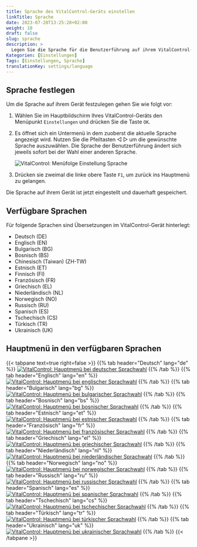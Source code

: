 ```yaml
---
title: Sprache des VitalControl-Geräts einstellen
linkTitle: Sprache
date: 2023-07-28T13:25:28+02:00
weight: 10
draft: false
slug: sprache
description: >
  Legen Sie die Sprache für die Benutzerführung auf ihrem VitalControl-Gerät fest.
Kategorien: [Einstellungen]
Tags: [Einstellungen, Sprache]
translationKey: settings/language
---
```

## Sprache festlegen

Um die Sprache auf ihrem Gerät festzulegen gehen Sie wie folgt vor:

1. Wählen Sie im Hauptbildschirm Ihres VitalControl-Geräts den Menüpunkt `Einstellungen` und drücken Sie die Taste `OK`.

2. Es öffnet sich ein Untermenü in dem zuoberst die aktuelle Sprache angezeigt wird. Nutzen Sie die Pfeiltasten ◁ ▷ um die gewünschte Sprache auszuwählen. Die Sprache der Benutzerführung ändert sich jeweils sofort bei der Wahl einer anderen Sprache.

   ![VitalControl: Menüfolge Einstellung Sprache](../bilder/sprachwahl.png "Sprache einstellen")

3. Drücken sie zweimal die linke obere Taste `F1`, um zurück ins Hauptmenü zu gelangen.

Die Sprache auf ihrem Gerät ist jetzt eingestellt und dauerhaft gespeichert.

## Verfügbare Sprachen

Für folgende Sprachen sind Übersetzungen im VitalControl-Gerät hinterlegt:

- Deutsch (DE)
- Englisch (EN)
- Bulgarisch (BG)
- Bosnisch (BS)
- Chinesisch (Taiwan)  (ZH-TW)
- Estnisch (ET)
- Finnisch (FI)
- Französisch (FR)
- Griechisch (EL)
- Niederländisch (NL)
- Norwegisch (NO)
- Russisch (RU)
- Spanisch (ES)
- Tschechisch (CS)
- Türkisch (TR)
- Ukrainisch (UK)

## Hauptmenü in den verfügbaren Sprachen

{{< tabpane text=true right=false >}}
  {{% tab header="Deutsch" lang="de" %}}
[![VitalControl: Hauptmenü bei deutscher Sprachwahl](/images/homescreen/german.png "Hauptmenü - Deutsch")](/demo/ "Demonstrator VitalControl (DE)")
  {{% /tab %}}
  {{% tab header="Englisch" lang="en" %}}
[![VitalControl: Hauptmenü bei englischer Sprachwahl](/images/homescreen/english.png "Hauptmenü - Englisch")](/en/demo/ "Demonstrator VitalControl (EN)")
  {{% /tab %}}
  {{% tab header="Bulgarisch" lang="bg" %}}
[![VitalControl: Hauptmenü bei bulgarischer Sprachwahl](/images/homescreen/bulgarian.png "Hauptmenü - Bulgarisch")](/bg/demo/ "Demonstrator VitalControl (BG)")
  {{% /tab %}}
  {{% tab header="Bosnisch" lang="bs" %}}
[![VitalControl: Hauptmenü bei bosnischer Sprachwahl](/images/homescreen/bosnian.png "Hauptmenü - Bosnisch")](/bs/demo/ "Demonstrator VitalControl (BS)")
  {{% /tab %}}
  {{% tab header="Estnisch" lang="et" %}}
[![VitalControl: Hauptmenü bei estnischer Sprachwahl](/images/homescreen/estonian.png "Hauptmenü - Estnisch")](/et/demo/ "Demonstrator VitalControl (ET)")
  {{% /tab %}}
  {{% tab header="Französisch" lang="fr" %}}
[![VitalControl: Hauptmenü bei französischer Sprachwahl](/images/homescreen/french.png "Hauptmenü - Französisch")](/fr/demo/ "Demonstrator VitalControl (FR)")
  {{% /tab %}}
  {{% tab header="Griechisch" lang="el" %}}
[![VitalControl: Hauptmenü bei griechischer Sprachwahl](/images/homescreen/greek.png "Hauptmenü - Griechisch")](/el/demo/ "Demonstrator VitalControl (EL)")
  {{% /tab %}}
  {{% tab header="Niederländisch" lang="nl" %}}
[![VitalControl: Hauptmenü bei niederländischer Sprachwahl](/images/homescreen/dutch.png "Hauptmenü - Niederländisch")](/nl/demo/ "Demonstrator VitalControl (NL)")
  {{% /tab %}}
  {{% tab header="Norwegisch" lang="no" %}}
[![VitalControl: Hauptmenü bei norwegischer Sprachwahl](/images/homescreen/norwegian.png "Hauptmenü - Norwegisch")](/no/demo/ "Demonstrator VitalControl (NO)")
  {{% /tab %}}
  {{% tab header="Russisch" lang="ru" %}}
[![VitalControl: Hauptmenü bei russischer Sprachwahl](/images/homescreen/russian.png "Hauptmenü - Russisch")](/ru/demo/ "Demonstrator VitalControl (RU)")
  {{% /tab %}}
  {{% tab header="Spanisch" lang="es" %}}
[![VitalControl: Hauptmenü bei spanischer Sprachwahl](/images/homescreen/spanish.png "Hauptmenü - Spanisch")](/es/demo/ "Demonstrator VitalControl (ES)")
  {{% /tab %}}
  {{% tab header="Tschechisch" lang="cs" %}}
[![VitalControl: Hauptmenü bei tschechischer Sprachwahl](/images/homescreen/czech.png "Hauptmenü - Tschechisch")](/cs/demo/ "Demonstrator VitalControl (CS)")
  {{% /tab %}}
  {{% tab header="Türkisch" lang="tr" %}}
[![VitalControl: Hauptmenü bei türkischer Sprachwahl](/images/homescreen/turkish.png "Hauptmenü - Türkisch")](/tr/demo/ "Demonstrator VitalControl (TR)")
  {{% /tab %}}
  {{% tab header="Ukrainisch" lang="uk" %}}
[![VitalControl: Hauptmenü bei ukrainischer Sprachwahl](/images/homescreen/ukrainian.png "Hauptmenü - Ukrainisch")](/uk/demo/ "Demonstrator VitalControl (UK)")
  {{% /tab %}}
{{< /tabpane >}}
